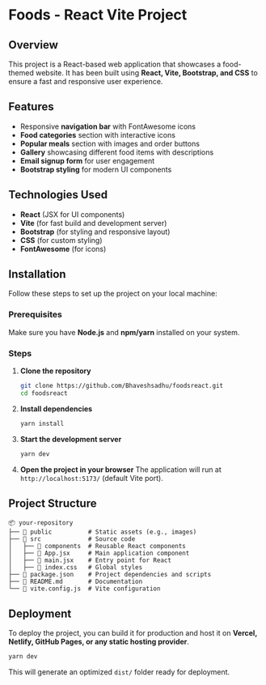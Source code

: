 # Foods - React Vite Project

## Overview
This project is a React-based web application that showcases a food-themed website. It has been built using **React, Vite, Bootstrap, and CSS** to ensure a fast and responsive user experience.

## Features
- Responsive **navigation bar** with FontAwesome icons
- **Food categories** section with interactive icons
- **Popular meals** section with images and order buttons
- **Gallery** showcasing different food items with descriptions
- **Email signup form** for user engagement
- **Bootstrap styling** for modern UI components

## Technologies Used
- **React** (JSX for UI components)
- **Vite** (for fast build and development server)
- **Bootstrap** (for styling and responsive layout)
- **CSS** (for custom styling)
- **FontAwesome** (for icons)

## Installation
Follow these steps to set up the project on your local machine:

### Prerequisites
Make sure you have **Node.js** and **npm/yarn** installed on your system.

### Steps
1. **Clone the repository**
   ```bash
   git clone https://github.com/Bhaveshsadhu/foodsreact.git
   cd foodsreact
   ```

2. **Install dependencies**
   
   ```bash
   yarn install
   ```

3. **Start the development server**
  
   ```bash
   yarn dev
   ```

4. **Open the project in your browser**
   The application will run at `http://localhost:5173/` (default Vite port).

## Project Structure
```
📦 your-repository
├── 📂 public          # Static assets (e.g., images)
├── 📂 src             # Source code
│   ├── 📂 components  # Reusable React components
│   ├── 📜 App.jsx     # Main application component
│   ├── 📜 main.jsx    # Entry point for React
│   ├── 📜 index.css   # Global styles
├── 📜 package.json    # Project dependencies and scripts
├── 📜 README.md       # Documentation
└── 📜 vite.config.js  # Vite configuration
```

## Deployment
To deploy the project, you can build it for production and host it on **Vercel, Netlify, GitHub Pages, or any static hosting provider**.

```bash
yarn dev
```
This will generate an optimized `dist/` folder ready for deployment.


